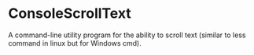 # ConsoleScrollText
A command-line utility program for the ability to scroll text (similar to less command in linux but for Windows cmd).
